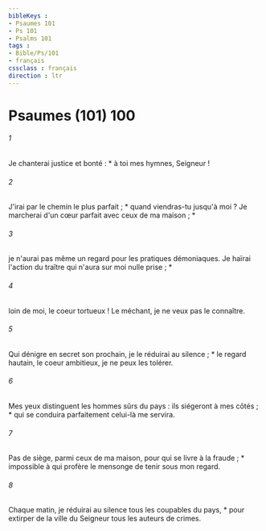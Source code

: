 ```yaml
---
bibleKeys : 
- Psaumes 101
- Ps 101
- Psalms 101
tags : 
- Bible/Ps/101
- français
cssclass : français
direction : ltr
---
```


# Psaumes (101) 100

###### 1
Je chanterai justice et bonté : * à toi mes hymnes, Seigneur !
###### 2
J'irai par le chemin le plus parfait ; * quand viendras-tu jusqu'à moi ? Je marcherai d'un cœur parfait avec ceux de ma maison ; *
###### 3
je n'aurai pas même un regard pour les pratiques démoniaques. Je haïrai l'action du traître qui n'aura sur moi nulle prise ; *
###### 4
loin de moi, le coeur tortueux ! Le méchant, je ne veux pas le connaître.
###### 5
Qui dénigre en secret son prochain, je le réduirai au silence ; * le regard hautain, le coeur ambitieux, je ne peux les tolérer.
###### 6
Mes yeux distinguent les hommes sûrs du pays : ils siégeront à mes côtés ; * qui se conduira parfaitement celui-là me servira.
###### 7
Pas de siège, parmi ceux de ma maison, pour qui se livre à la fraude ; * impossible à qui profère le mensonge de tenir sous mon regard.
###### 8
Chaque matin, je réduirai au silence tous les coupables du pays, * pour extirper de la ville du Seigneur tous les auteurs de crimes.
